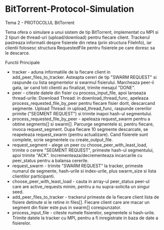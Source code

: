 # BitTorrent-Protocol-Simulation

Tema 2 - PROTOCOLUL BitTorrent

Tema ofera o simulare a unui sistem de tip BitTorrent, implementat cu MPI si
2 tipuri de thread-uri (upload/download) pentru fiecare client. Trackerul
pastreaza informatii despre fisierele din retea (prin structura FileInfo),
iar clientii folosesc structura RequestedFile pentru fisierele pe care doresc
sa le descarce.

Functii Principale
- tracker - aduna informatiile de la fiecare client in add_peer_files_to_tracker.
  Asteapta cereri de tip "SWARM REQUEST" si raspunde cu lista segmentelor si swarmul fisierului.
  Marcheaza peer-ii gata, iar cand toti clientii au finalizat, trimite mesajul "DONE".
- peer - citeste datele din fisier cu process_input_file, apoi lanseaza thread-urile:
  Download Thread: in download_thread_func, apeleaza process_requested_file_by_peer
  pentru fiecare fisier dorit, descarcand segmente.
Upload Thread: in upload_thread_func, raspunde cererilor primite ("SEGMENT REQUEST")
si trimite inapoi hash-ul segmentului.
- process_requested_file_by_peer - apeleaza request_swarm pentru a obtine segments[] si swarm[].
  Parcurge segmentele si, pentru fiecare, invoca request_segment.
  Dupa fiecare 10 segmente descarcate, se reapeleaza request_swarm (pentru actualizare).
  Cand fisierele sunt complete, scrie segmentele cu create_output_file.
- request_segment - alege un peer cu choose_peer_with_least_load, trimite o cerere
  "SEGMENT REQUEST", primeste hash-ul segmentului, apoi trimite "ACK".
  Incrementeaza/decrementeaza incarcarile cu peer_status pentru a balansa cererile.
- request_swarm - trimite "SWARM REQUEST" la tracker, primeste numarul de segmente,
  hash-urile si index-urile, plus swarm_size si lista clientilor participanti.
- choose_peer_with_least_load - cauta in array-ul peer_status peer-ul care are
  active_requests minim, pentru a nu supra-solicita un singur seed.
- add_peer_files_to_tracker - trackerul primeste de la fiecare client lista de fisiere
  detinute si le retine in files[].
  Fiecare client care are macar un segment din fisier este pus in swarm[] corespunzator.
- process_input_file - citeste numele fisierelor, segmentele si hash-urile.
  Trimite datele la tracker cu MPI, pentru a fi inregistrate in baza de date a fisierelor.
